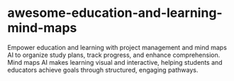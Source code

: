# awesome-education-and-learning-mind-maps
Empower education and learning with project management and mind maps AI to organize study plans, track progress, and enhance comprehension. Mind maps AI makes learning visual and interactive, helping students and educators achieve goals through structured, engaging pathways.
